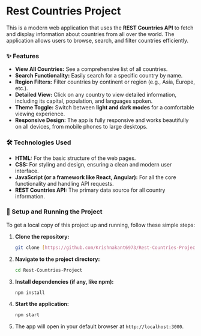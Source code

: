 # Rest Countries Project

This is a modern web application that uses the **REST Countries API** to fetch and display information about countries from all over the world. The application allows users to browse, search, and filter countries efficiently.

### ✨ Features

* **View All Countries:** See a comprehensive list of all countries.
* **Search Functionality:** Easily search for a specific country by name.
* **Region Filters:** Filter countries by continent or region (e.g., Asia, Europe, etc.).
* **Detailed View:** Click on any country to view detailed information, including its capital, population, and languages spoken.
* **Theme Toggle:** Switch between **light and dark modes** for a comfortable viewing experience.
* **Responsive Design:** The app is fully responsive and works beautifully on all devices, from mobile phones to large desktops.

### 🛠️ Technologies Used

* **HTML:** For the basic structure of the web pages.
* **CSS:** For styling and design, ensuring a clean and modern user interface.
* **JavaScript (or a framework like React, Angular):** For all the core functionality and handling API requests.
* **REST Countries API:** The primary data source for all country information.

### 🚀 Setup and Running the Project

To get a local copy of this project up and running, follow these simple steps:

1.  **Clone the repository:**
    ```bash
    git clone [https://github.com/Krishnakant6973/Rest-Countries-Project.git](https://github.com/Krishnakant6973/Rest-Countries-Project.git)
    ```
2.  **Navigate to the project directory:**
    ```bash
    cd Rest-Countries-Project
    ```
3.  **Install dependencies (if any, like npm):**
    ```bash
    npm install
    ```
4.  **Start the application:**
    ```bash
    npm start
    ```
5.  The app will open in your default browser at `http://localhost:3000`.
